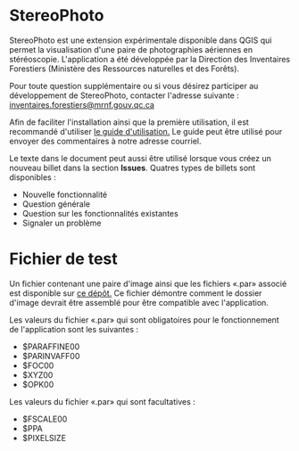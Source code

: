 # StereoPhoto
StereoPhoto est une extension expérimentale disponible dans QGIS qui permet la visualisation d'une paire de photographies aériennes en stéréoscopie.
L'application a été développée par la Direction des Inventaires Forestiers (Ministère des Ressources naturelles et des Forêts).

Pour toute question supplémentaire ou si vous désirez participer au développement de StereoPhoto, contacter l'adresse suivante : inventaires.forestiers@mrnf.gouv.qc.ca 

Afin de faciliter l'installation ainsi que la première utilisation, il est recommandé d'utiliser [le guide d'utilisation.](guideUtilisationStereoPhoto_v0_1_3.pdf) Le guide peut être utilisé pour envoyer des commentaires à notre adresse courriel. 

Le texte dans le document peut aussi être utilisé lorsque vous créez un nouveau billet dans la section **Issues**. Quatres types de billets sont disponibles : 

- Nouvelle fonctionnalité
- Question générale
- Question sur les fonctionnalités existantes
- Signaler un problème

# Fichier de test

Un fichier contenant une paire d'image ainsi que les fichiers «.par» associé est disponible sur [ce dépôt.](fichierTest/) Ce fichier démontre comment le dossier d'image devrait être assemblé pour être compatible avec l'application. 

Les valeurs du fichier «.par» qui sont obligatoires pour le fonctionnement de l'application sont les suivantes : 

- $PARAFFINE00
- $PARINVAFF00 
- $FOC00 
- $XYZ00
- $OPK00


Les valeurs du fichier «.par» qui sont facultatives : 

- $FSCALE00
- $PPA
- $PIXELSIZE